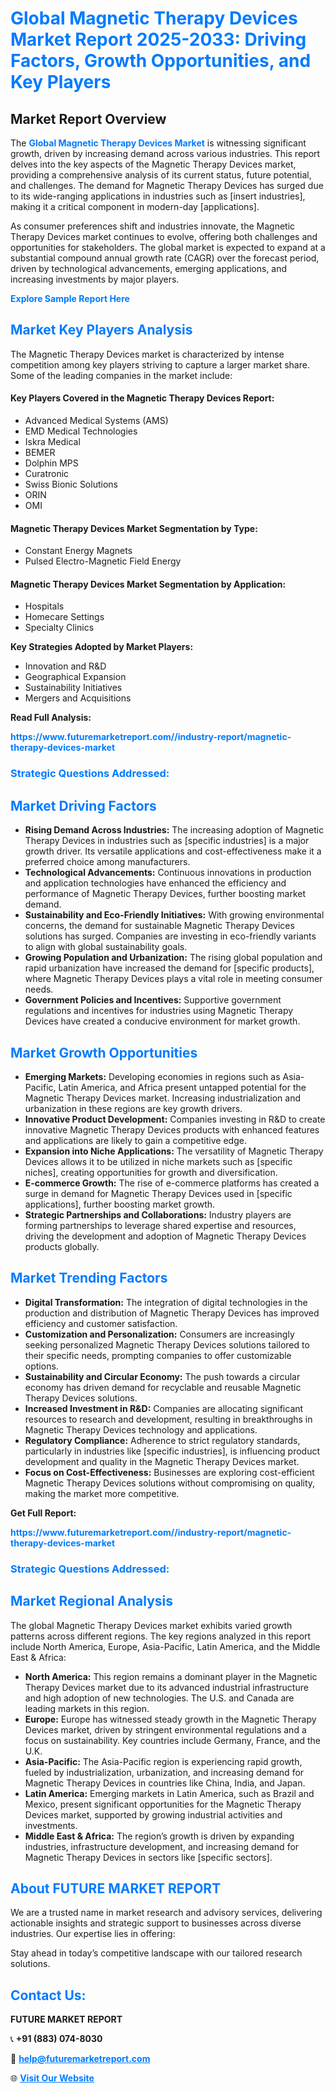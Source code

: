 <h1 style="color: #007BFF;">Global Magnetic Therapy Devices Market Report 2025-2033: Driving Factors, Growth Opportunities, and Key Players</h1>

<section id="overview">
<h2>Market Report Overview</h2>
<p>The <a href="https://www.futuremarketreport.com//industry-report/magnetic-therapy-devices-market" style="color: #007BFF; text-decoration: none;"><strong>Global Magnetic Therapy Devices Market</strong></a> is witnessing significant growth, driven by increasing demand across various industries. This report delves into the key aspects of the Magnetic Therapy Devices market, providing a comprehensive analysis of its current status, future potential, and challenges. The demand for Magnetic Therapy Devices has surged due to its wide-ranging applications in industries such as [insert industries], making it a critical component in modern-day [applications].</p>
<p>As consumer preferences shift and industries innovate, the Magnetic Therapy Devices market continues to evolve, offering both challenges and opportunities for stakeholders. The global market is expected to expand at a substantial compound annual growth rate (CAGR) over the forecast period, driven by technological advancements, emerging applications, and increasing investments by major players.</p>
</section>

<section id="overview">
<p><a href="https://www.futuremarketreport.com//request-sample/reportId=58527" style="color: #007BFF; text-decoration: none;"><strong>Explore Sample Report Here</strong></a></p>
</section>

<section id="key-players">
<h2 style="color: #007BFF;">Market Key Players Analysis</h2>
<p>The Magnetic Therapy Devices market is characterized by intense competition among key players striving to capture a larger market share. Some of the leading companies in the market include:</p>
<h4>Key Players Covered in the Magnetic Therapy Devices Report:</h4>
<ul><li>Advanced Medical Systems (AMS)</li><li>EMD Medical Technologies</li><li>Iskra Medical</li><li>BEMER</li><li>Dolphin MPS</li><li>Curatronic</li><li>Swiss Bionic Solutions</li><li>ORIN</li><li>OMI</li></ul>
<h4>Magnetic Therapy Devices Market Segmentation by Type:</h4>
<ul><li>Constant Energy Magnets</li><li>Pulsed Electro-Magnetic Field Energy</li></ul>

<h4>Magnetic Therapy Devices Market Segmentation by Application:</h4>
<ul><li>Hospitals</li><li>Homecare Settings</li><li>Specialty Clinics</li></ul>
<p><strong>Key Strategies Adopted by Market Players:</strong></p>
<ul>
<li>Innovation and R&D</li>
<li>Geographical Expansion</li>
<li>Sustainability Initiatives</li>
<li>Mergers and Acquisitions</li>
</ul>
</section>

<section>
<p><strong>Read Full Analysis: </strong></p><a href="https://www.futuremarketreport.com//industry-report/magnetic-therapy-devices-market" style="color: #007BFF; text-decoration: none;"><strong>https://www.futuremarketreport.com//industry-report/magnetic-therapy-devices-market</strong></a>
<h3 style="color: #007BFF;">Strategic Questions Addressed:</h3>
</section>

<section id="driving-factors">
<h2 style="color: #007BFF;">Market Driving Factors</h2>
<ul>
<li><strong>Rising Demand Across Industries:</strong> The increasing adoption of Magnetic Therapy Devices in industries such as [specific industries] is a major growth driver. Its versatile applications and cost-effectiveness make it a preferred choice among manufacturers.</li>
<li><strong>Technological Advancements:</strong> Continuous innovations in production and application technologies have enhanced the efficiency and performance of Magnetic Therapy Devices, further boosting market demand.</li>
<li><strong>Sustainability and Eco-Friendly Initiatives:</strong> With growing environmental concerns, the demand for sustainable Magnetic Therapy Devices solutions has surged. Companies are investing in eco-friendly variants to align with global sustainability goals.</li>
<li><strong>Growing Population and Urbanization:</strong> The rising global population and rapid urbanization have increased the demand for [specific products], where Magnetic Therapy Devices plays a vital role in meeting consumer needs.</li>
<li><strong>Government Policies and Incentives:</strong> Supportive government regulations and incentives for industries using Magnetic Therapy Devices have created a conducive environment for market growth.</li>
</ul>
</section>

<section id="growth-opportunities">
<h2 style="color: #007BFF;">Market Growth Opportunities</h2>
<ul>
<li><strong>Emerging Markets:</strong> Developing economies in regions such as Asia-Pacific, Latin America, and Africa present untapped potential for the Magnetic Therapy Devices market. Increasing industrialization and urbanization in these regions are key growth drivers.</li>
<li><strong>Innovative Product Development:</strong> Companies investing in R&D to create innovative Magnetic Therapy Devices products with enhanced features and applications are likely to gain a competitive edge.</li>
<li><strong>Expansion into Niche Applications:</strong> The versatility of Magnetic Therapy Devices allows it to be utilized in niche markets such as [specific niches], creating opportunities for growth and diversification.</li>
<li><strong>E-commerce Growth:</strong> The rise of e-commerce platforms has created a surge in demand for Magnetic Therapy Devices used in [specific applications], further boosting market growth.</li>
<li><strong>Strategic Partnerships and Collaborations:</strong> Industry players are forming partnerships to leverage shared expertise and resources, driving the development and adoption of Magnetic Therapy Devices products globally.</li>
</ul>
</section>

<section id="trending-factors">
<h2 style="color: #007BFF;">Market Trending Factors</h2>
<ul>
<li><strong>Digital Transformation:</strong> The integration of digital technologies in the production and distribution of Magnetic Therapy Devices has improved efficiency and customer satisfaction.</li>
<li><strong>Customization and Personalization:</strong> Consumers are increasingly seeking personalized Magnetic Therapy Devices solutions tailored to their specific needs, prompting companies to offer customizable options.</li>
<li><strong>Sustainability and Circular Economy:</strong> The push towards a circular economy has driven demand for recyclable and reusable Magnetic Therapy Devices solutions.</li>
<li><strong>Increased Investment in R&D:</strong> Companies are allocating significant resources to research and development, resulting in breakthroughs in Magnetic Therapy Devices technology and applications.</li>
<li><strong>Regulatory Compliance:</strong> Adherence to strict regulatory standards, particularly in industries like [specific industries], is influencing product development and quality in the Magnetic Therapy Devices market.</li>
<li><strong>Focus on Cost-Effectiveness:</strong> Businesses are exploring cost-efficient Magnetic Therapy Devices solutions without compromising on quality, making the market more competitive.</li>
</ul>
</section>

<section>
<p><strong>Get Full Report: </strong></p><a href="https://www.futuremarketreport.com//industry-report/magnetic-therapy-devices-market" style="color: #007BFF; text-decoration: none;"><strong>https://www.futuremarketreport.com//industry-report/magnetic-therapy-devices-market</strong></a>
<h3 style="color: #007BFF;">Strategic Questions Addressed:</h3>
</section>


<section id="regional-analysis">
<h2 style="color: #007BFF;">Market Regional Analysis</h2>
<p>The global Magnetic Therapy Devices market exhibits varied growth patterns across different regions. The key regions analyzed in this report include North America, Europe, Asia-Pacific, Latin America, and the Middle East & Africa:</p>
<ul>
<li><strong>North America:</strong> This region remains a dominant player in the Magnetic Therapy Devices market due to its advanced industrial infrastructure and high adoption of new technologies. The U.S. and Canada are leading markets in this region.</li>
<li><strong>Europe:</strong> Europe has witnessed steady growth in the Magnetic Therapy Devices market, driven by stringent environmental regulations and a focus on sustainability. Key countries include Germany, France, and the U.K.</li>
<li><strong>Asia-Pacific:</strong> The Asia-Pacific region is experiencing rapid growth, fueled by industrialization, urbanization, and increasing demand for Magnetic Therapy Devices in countries like China, India, and Japan.</li>
<li><strong>Latin America:</strong> Emerging markets in Latin America, such as Brazil and Mexico, present significant opportunities for the Magnetic Therapy Devices market, supported by growing industrial activities and investments.</li>
<li><strong>Middle East & Africa:</strong> The region’s growth is driven by expanding industries, infrastructure development, and increasing demand for Magnetic Therapy Devices in sectors like [specific sectors].</li>
</ul>
</section>

<footer>
<h2 style="color: #007BFF;">About FUTURE MARKET REPORT</h2>
<p>We are a trusted name in market research and advisory services, delivering actionable insights and strategic support to businesses across diverse industries. Our expertise lies in offering:</p>

<p>Stay ahead in today’s competitive landscape with our tailored research solutions.</p>

<h2 style="color: #007BFF;">Contact Us:</h2>
<p><strong>FUTURE MARKET REPORT</strong></p>
<p>📞 <strong>+91 (883) 074-8030</strong></p>
<p>📧 <strong><a href="mailto:help@futuremarketreport.com" style="color: #007BFF;">help@futuremarketreport.com</a></strong></p>
<p>🌐 <strong><a href="https://www.futuremarketreport.com/" style="color: #007BFF;">Visit Our Website</a></strong></p>
</footer>